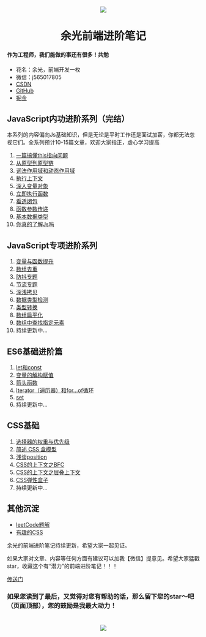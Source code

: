 <!--
 * @desc:
 * @Author: 余光
 * @Email: webbj97@163.com
 * @Date: 2019-11-19 11:13:07
-->

<h1 align=center>
    <img src="https://hlgcdn.oss-cn-hangzhou.aliyuncs.com/hlg-ui/1597299044012458/Js.jpg"/>
</h1>
<h1 align=center>余光前端进阶笔记</h1>

#### 作为工程师，我们能做的事还有很多！共勉

* 花名：余光，前端开发一枚
* 微信：j565017805
* [CSDN](https://blog.csdn.net/jbj6568839z)
* [GitHub](https://github.com/webbj97)
* [掘金](https://juejin.im/user/5c0726c6f265da613b6f8dab/posts)


## JavaScript内功进阶系列（完结）

本系列的内容偏向Js基础知识，但是无论是平时工作还是面试加薪，你都无法忽视它们。全系列预计10-15篇文章，欢迎大家指正，虚心学习提高

1. [一篇搞懂this指向问题](https://webbj97.github.io/summary/blog/javascript/basic-1.html)
2. [从原型到原型链](https://webbj97.github.io/summary/blog/javascript/2.html)
3. [词法作用域和动态作用域](https://webbj97.github.io/summary/blog/javascript/3.html)
4. [执行上下文](https://webbj97.github.io/summary/blog/javascript/4.html)
5. [深入变量对象](https://webbj97.github.io/summary/blog/javascript/5.html)
6. [立即执行函数](https://webbj97.github.io/summary/blog/javascript/6.html)
7. [看透闭包](https://webbj97.github.io/summary/blog/javascript/7.html)
8. [函数参数传递](https://webbj97.github.io/summary/blog/javascript/8.html)
9. [基本数据类型](https://webbj97.github.io/summary/blog/javascript/9.html)
10. [你真的了解Js吗](https://webbj97.github.io/summary/blog/javascript/10.html)

## JavaScript专项进阶系列

1. [变量与函数提升](https://webbj97.github.io/summary/blog/javascript/senior-1.html)
2. [数组去重](https://webbj97.github.io/summary/blog/javascript/senior-2.html)
3. [防抖专题](https://webbj97.github.io/summary/blog/javascript/senior-3.html)
4. [节流专题](https://webbj97.github.io/summary/blog/javascript/senior-4.html)
5. [深浅拷贝](https://webbj97.github.io/summary/blog/javascript/senior-5.html)
6. [数据类型检测](https://webbj97.github.io/summary/blog/javascript/senior-6.html)
7. [类型转换](https://webbj97.github.io/summary/blog/javascript/senior-7.html)
8. [数组扁平化](https://webbj97.github.io/summary/blog/javascript/senior-8.html)
9. [数组中查找指定元素](https://webbj97.github.io/summary/blog/javascript/senior-9.html)
10. 持续更新中...

## ES6基础进阶篇

1. [let和const](https://webbj97.github.io/summary/blog/es6/1.html)
2. [变量的解构赋值](https://webbj97.github.io/summary/blog/es6/2.html)
3. [箭头函数](https://webbj97.github.io/summary/blog/es6/3.html)
4. [Iterator（遍历器）和for...of循环](https://webbj97.github.io/summary/blog/es6/4.html)
5. [set](https://webbj97.github.io/summary/blog/es6/5.html)
6. 持续更新中...

## CSS基础

1. [选择器的权重与优先级](https://webbj97.github.io/summary/css/code/1.html)
2. [简述 CSS 盒模型](https://webbj97.github.io/summary/css/code/2.html)
3. [浅谈position](https://webbj97.github.io/summary/css/code/3.html)
4. [CSS的上下文之BFC](https://webbj97.github.io/summary/css/code/4.html)
5. [CSS的上下文之层叠上下文](https://webbj97.github.io/summary/css/code/5.html)
6. [CSS弹性盒子](https://webbj97.github.io/summary/css/code/6.html)
7. 持续更新中...

## 其他沉淀

* [leetCode题解](https://webbj97.github.io/leetCode-Js/)
* [有趣的CSS](https://webbj97.github.io/Interesting-CSS/)

余光的前端进阶笔记持续更新，希望大家一起见证。

如果大家对文章、内容等任何方面有建议可以加我【微信】提意见。希望大家猛戳star，收藏这个有“潜力”的前端进阶笔记！！！

[传送门](https://webbj97.github.io/leetCode-Js/)

### 如果您读到了最后，又觉得对您有帮助的话，那么留下您的star～吧（页面顶部），您的鼓励是我最大动力！

<h1 align=center>
    <img src="https://hlgcdn.oss-cn-hangzhou.aliyuncs.com/hlg-ui/1607504321645897/yuguang-vue-bottom.gif"/>
</h1>



